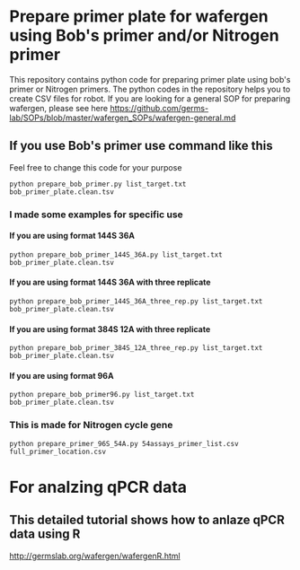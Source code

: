 # Prepare primer plate for wafergen using Bob's primer and/or Nitrogen primer
This repository contains python code for preparing primer plate using bob's primer or Nitrogen primers. The python codes in the repository helps you to create CSV files for robot. If you are looking for a general SOP for preparing wafergen, please see here https://github.com/germs-lab/SOPs/blob/master/wafergen_SOPs/wafergen-general.md

## If you use Bob's primer use command like this
Feel free to change this code for your purpose
```
python prepare_bob_primer.py list_target.txt bob_primer_plate.clean.tsv
```

### I made some examples for specific use
#### If you are using format 144S 36A
```
python prepare_bob_primer_144S_36A.py list_target.txt bob_primer_plate.clean.tsv
```
#### If you are using format 144S 36A with three replicate
```
python prepare_bob_primer_144S_36A_three_rep.py list_target.txt bob_primer_plate.clean.tsv
```
#### If you are using format 384S 12A with three replicate
```
python prepare_bob_primer_384S_12A_three_rep.py list_target.txt bob_primer_plate.clean.tsv
```

#### If you are using format 96A
```
python prepare_bob_primer96.py list_target.txt bob_primer_plate.clean.tsv
```

### This is made for Nitrogen cycle gene
```
python prepare_primer_96S_54A.py 54assays_primer_list.csv full_primer_location.csv 
```

# For analzing qPCR data
## This detailed tutorial shows how to anlaze qPCR data using R
http://germslab.org/wafergen/wafergenR.html


